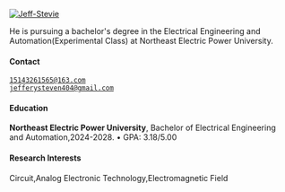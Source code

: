 [![Jeff-Stevie](https://img.shields.io/badge/jeffstevie-github-blue?logo=github)](https://github.com/Jeff-Stevie)

He is pursuing a bachelor's degree in the Electrical Engineering and Automation(Experimental Class) at Northeast Electric Power University.

#### Contact 
<code>15143261565@163.com</code>  
<code>jefferysteven404@gmail.com</code>

#### Education  
**Northeast Electric Power University**, Bachelor of Electrical Engineering and Automation,2024-2028. 
• GPA: 3.18/5.00  


#### Research Interests  
Circuit,Analog Electronic Technology,Electromagnetic Field